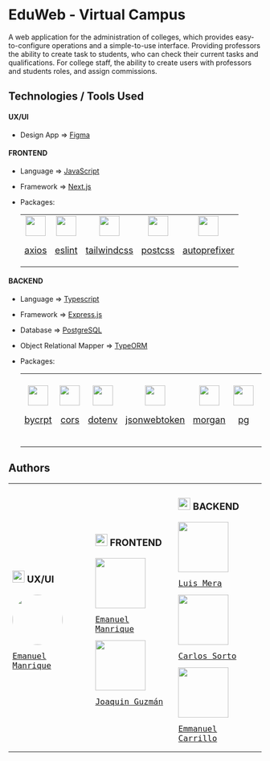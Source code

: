 # EduWeb - Virtual Campus

A web application for the administration of colleges, which provides easy-to-configure operations and a simple-to-use interface. Providing professors the ability to create task to students, who can check their current tasks and qualifications. For college staff, the ability to create users with professors and students roles, and assign commissions.

## Technologies / Tools Used

#### UX/UI <img src="https://www.svgrepo.com/show/48922/light-bulb.svg" height="14px">

- Design App &#8658; [Figma](https://www.figma.com/)

#### FRONTEND <img src="https://www.svgrepo.com/show/430176/laptop-device-pc.svg" height="14px">

- Language &#8658; [JavaScript](https://developer.mozilla.org/es/docs/Web/JavaScript)
- Framework &#8658; [Next.js](https://nextjs.org/)
- Packages:

  <table>

  <tr>
  <td width="40px" style="text-align:center;">

  <a href="https://www.npmjs.com/package/axios" style="font-size:18px">

  <img src="https://raw.githubusercontent.com/npm/logos/master/npm%20logo/npm-logo-red.svg" width="40px">

  <span>axios</span>
  
  </a>

  </td>
  <!------------------------------------------>
  <td width="40px" style="text-align:center;">

  <a href="https://www.npmjs.com/package/eslint" style="font-size:18px">

  <img src="https://raw.githubusercontent.com/npm/logos/master/npm%20logo/npm-logo-red.svg" width="40px">

  <span>eslint</span> 
  
  </a>

  </td>
  <!------------------------------------------>
  <td width="40px" style="text-align:center;">

  <a href="https://www.npmjs.com/package/tailwindcss" style="font-size:18px">

  <img src="https://raw.githubusercontent.com/npm/logos/master/npm%20logo/npm-logo-red.svg" width="40px">

  <span>tailwindcss</span>
  
  </a>

  </td>
  <!------------------------------------------>
  <td width="40px" style="text-align:center;">

  <a href="https://www.npmjs.com/package/postcss" style="font-size:18px">

  <img src="https://raw.githubusercontent.com/npm/logos/master/npm%20logo/npm-logo-red.svg" width="40px">

  <span>postcss</span> 
  
  </a>

  </td>
  <!------------------------------------------>
  <td width="40px" style="text-align:center;">

  <a href="https://www.npmjs.com/package/autoprefixer" style="font-size:18px">

  <img src="https://raw.githubusercontent.com/npm/logos/master/npm%20logo/npm-logo-red.svg" width="40px">

  <span>autoprefixer</span> 
  
  </a>

  </td>

   </tr>

  </table>

#### BACKEND <img src="https://www.svgrepo.com/show/282006/server.svg" height="14px">

- Language &#8658; [Typescript](https://www.typescriptlang.org/)
- Framework &#8658; [Express.js](https://expressjs.com/)
- Database &#8658; [PostgreSQL](https://www.postgresql.org/)
- Object Relational Mapper &#8658; [TypeORM](https://typeorm.io/)
- Packages:

  <table>

  <tr>

  <td width="40px" style="text-align:center;">

    <a href="https://www.npmjs.com/package/bcrypt" style="font-size:18px">

    <img src="https://raw.githubusercontent.com/npm/logos/master/npm%20logo/npm-logo-red.svg" width="40px">

    <span>bycrpt</span>
    
    </a>

  </td>

  <!------------------------------------------>
  <td width="40px" style="text-align:center;">

    <a href="https://www.npmjs.com/package/cors" style="font-size:18px">

    <img src="https://raw.githubusercontent.com/npm/logos/master/npm%20logo/npm-logo-red.svg" width="40px">

    <span>cors</span> 
    
    </a>

  </td>

  <!------------------------------------------>
  <td width="40px" style="text-align:center;">

    <a href="https://www.npmjs.com/package/dotenv" style="font-size:18px">

    <img src="https://raw.githubusercontent.com/npm/logos/master/npm%20logo/npm-logo-red.svg" width="40px">

    <span>dotenv</span>
    
    </a>

  </td>

  <!------------------------------------------>
  <td width="40px" style="text-align:center;">

    <a href="https://www.npmjs.com/package/jsonwebtoken" style="font-size:18px">

    <img src="https://raw.githubusercontent.com/npm/logos/master/npm%20logo/npm-logo-red.svg" width="40px">

    <span>jsonwebtoken</span> 
    
    </a>

  </td>

  <!------------------------------------------>
  <td width="40px" style="text-align:center;">

    <a href="https://www.npmjs.com/package/morgan" style="font-size:18px">

    <img src="https://raw.githubusercontent.com/npm/logos/master/npm%20logo/npm-logo-red.svg" width="40px">

    <span>morgan</span> 
    
    </a>

  </td>

  <!------------------------------------------>
  <td width="40px" style="text-align:center;">

    <a href="https://www.npmjs.com/package/pg" style="font-size:18px">

    <img src="https://raw.githubusercontent.com/npm/logos/master/npm%20logo/npm-logo-red.svg" width="40px">

    <span>pg</span> 
    
    </a>

  </td>

  <!------------------------------------------>
  <td width="40px" style="text-align:center;">

    <a href="https://www.npmjs.com/package/reflect-metadata" style="font-size:18px">

    <img src="https://raw.githubusercontent.com/npm/logos/master/npm%20logo/npm-logo-red.svg" width="40px">

    <span>reflect-metadata</span> 
    
    </a>

  </td>

  <!------------------------------------------>
  <td width="40px" style="text-align:center;">

    <a href="https://www.npmjs.com/package/copyfiles" style="font-size:18px">

    <img src="https://raw.githubusercontent.com/npm/logos/master/npm%20logo/npm-logo-red.svg" width="40px">

    <span>copyfiles</span> 
    
    </a>

  </td>

  <!------------------------------------------>
  <td width="40px" style="text-align:center;">

    <a href="https://www.npmjs.com/package/eslint" style="font-size:18px">

    <img src="https://raw.githubusercontent.com/npm/logos/master/npm%20logo/npm-logo-red.svg" width="40px">

    <span>eslint</span> 
    
    </a>

  </td>

  <!------------------------------------------>
  <td width="40px" style="text-align:center;">

    <a href="https://www.npmjs.com/package/prettier" style="font-size:18px">

    <img src="https://raw.githubusercontent.com/npm/logos/master/npm%20logo/npm-logo-red.svg" width="40px">

    <span>prettier</span> 
    
    </a>

  </td>

  <!------------------------------------------>
  <td width="40px" style="text-align:center;">

    <a href="https://www.npmjs.com/package/swagger-jsdoc" style="font-size:18px">

    <img src="https://raw.githubusercontent.com/npm/logos/master/npm%20logo/npm-logo-red.svg" width="40px">

    <span>swagger-jsdoc</span> 
    
    </a>

  </td>

  <!------------------------------------------>
  <td width="40px" style="text-align:center;">

    <a href="https://www.npmjs.com/package/swagger-ui-express" style="font-size:18px">

    <img src="https://raw.githubusercontent.com/npm/logos/master/npm%20logo/npm-logo-red.svg" width="40px">

    <span>swagger-ui-express</span> 
    
    </a>

  </td>

  </tr>

  </table>

## Authors

<table>

<tr>

<td>

### <img src="https://www.svgrepo.com/show/48922/light-bulb.svg" height="24px"> UX/UI

  <kbd>

  <a href="https://www.linkedin.com/in/maria-laura-cattaneo/">
  
  <kbd>

  <img style="border-radius:100%;" src="https://media.licdn.com/dms/image/D4D35AQEnAzMhzxOXNw/profile-framedphoto-shrink_800_800/0/1680697018429?e=1682488800&v=beta&t=yr0lonmuxb2xmpFE25EimrAJHg28qIp6gOTJXHQp1cM" height = "100">

  <span style="font-size:16px"> Emanuel Manrique </span>

  </kbd>

  </a>

  </kbd>

 </td>

<td>

### <img src="https://www.svgrepo.com/show/430176/laptop-device-pc.svg" height="24px"> FRONTEND 

<kbd>

  <a href="https://www.linkedin.com/mwlite/in/emanuel-manrique-dev">
  
  <kbd>

  <img src="https://media.licdn.com/dms/image/D4D35AQGi78WIgukrRg/profile-framedphoto-shrink_400_400/0/1663252005081?e=1682485200&v=beta&t=gg2-e0tYQ-w5ST-E0VN5WhZoIeukCVG8Ox4z85yWEqs" height = "100">

  <span style="font-size:16px"> Emanuel Manrique </span>

  </kbd>

  </a>

  <!-------------------------------->

   <a href="https://www.linkedin.com/mwlite/in/emanuel-manrique-dev">
  
  <kbd>

  <img src="" height = "100">

  <span style="font-size:16px">Joaquin Guzmán </span>

  </kbd>

  </a>

</kbd>

</td>

<td>

### <img src="https://www.svgrepo.com/show/282006/server.svg" height="24px"> BACKEND

<kbd>

  <a href="https://www.linkedin.com/in/luis-mera-developer/">
  
  <kbd>

  <img src="https://media.licdn.com/dms/image/D4E35AQFPukJ2WwMrvw/profile-framedphoto-shrink_400_400/0/1650539972727?e=1682488800&v=beta&t=JJ-5WHGRzdJxQK1Q2rFRhx_O1FAFPqD0AlkatFp5GMY" height = "100">

  <span style="font-size:16px"> Luis Mera </span>

  </kbd>

  </a>

  <!-------------------------------->

   <a href="https://www.linkedin.com/in/sortomega/">
  
  <kbd>

  <img src="https://media.licdn.com/dms/image/D4E03AQFJd5Ohb51XqQ/profile-displayphoto-shrink_400_400/0/1671138264803?e=1687392000&v=beta&t=G66xCwuT5f_cUWW5g5inUzNi8PEX-TFXcIGoEHAiCRA" height = "100">

  <span style="font-size:16px">Carlos Sorto</span>

  </kbd>

  </a>

  <!-------------------------------->

   <a href="https://www.linkedin.com/in/emmanuel-pa%C3%BAl-carrillo-carpio/">
  
  <kbd>

  <img src="https://media.licdn.com/dms/image/D5635AQGYn4ZCpi_uVA/profile-framedphoto-shrink_800_800/0/1680390726833?e=1682488800&v=beta&t=-QA9hgABuC4vbWfbF1xAVL2bTEjfmKc4YMKDVedN0Ag" height = "100">

  <span style="font-size:16px">Emmanuel Carrillo</span>

  </kbd>

  </a>

</kbd>

</td>

</tr>

<table>